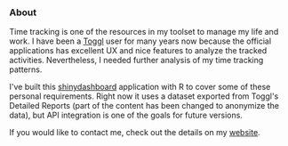 ### About

Time tracking is one of the resources in my toolset to manage my life and work. I have been a [Toggl](https://toggl.com/) user for many years now because the official applications has excellent UX and nice features to analyze the tracked activities. Nevertheless, I needed further analysis of my time tracking patterns.

I've built this [shinydashboard](https://rstudio.github.io/shinydashboard/) application with R to cover some of these personal requirements. Right now it uses a dataset exported from Toggl's Detailed Reports (part of the content has been changed to anonymize the data), but API integration is one of the goals for future versions.

If you would like to contact me, check out the details on my [website](https://floresfdev.github.io).
